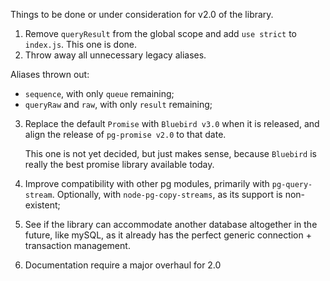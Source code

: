 Things to be done or under consideration for v2.0 of the library.

1. Remove `queryResult` from the global scope and add `use strict` to `index.js`.
    This one is done.
2. Throw away all unnecessary legacy aliases.

Aliases thrown out:
* `sequence`, with only `queue` remaining;
* `queryRaw` and `raw`, with only `result` remaining;

3. Replace the default `Promise` with `Bluebird v3.0` when it is released,
   and align the release of `pg-promise v2.0` to that date.
   
   This one is not yet decided, but just makes sense, because `Bluebird`
   is really the best promise library available today.
   
4. Improve compatibility with other pg modules, primarily with `pg-query-stream`.
   Optionally, with `node-pg-copy-streams`, as its support is non-existent;
   
5. See if the library can accommodate another database altogether in the future,
   like mySQL, as it already has the perfect generic connection + transaction management.

6. Documentation require a major overhaul for 2.0

